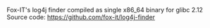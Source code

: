 Fox-IT's log4j finder compiled as single x86_64 binary for glibc 2.12<br>
Source code: https://github.com/fox-it/log4j-finder
